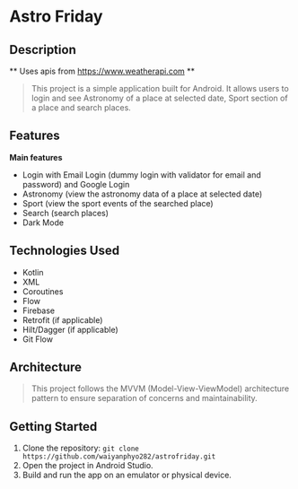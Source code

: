 # Astro Friday

## Description

** Uses apis from https://www.weatherapi.com **

> This project is a simple application built for Android. It allows users to login and see Astronomy of a place at selected date, Sport section of a place and search places.

## Features

**Main features**

* Login with Email Login (dummy login with validator for email and password) and Google Login
* Astronomy (view the astronomy data of a place at selected date)
* Sport (view the sport events of the searched place)
* Search (search places)
* Dark Mode

## Technologies Used

* Kotlin
* XML
* Coroutines
* Flow
* Firebase
* Retrofit (if applicable)
* Hilt/Dagger (if applicable)
* Git Flow

## Architecture

> This project follows the MVVM (Model-View-ViewModel) architecture pattern to ensure separation of concerns and maintainability.

## Getting Started

1. Clone the repository: `git clone https://github.com/waiyanphyo282/astrofriday.git`
2. Open the project in Android Studio.
3. Build and run the app on an emulator or physical device.